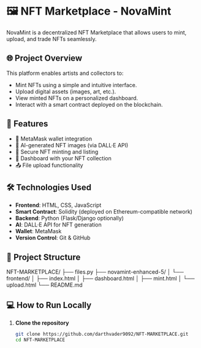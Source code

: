 # 🖼️ NFT Marketplace - NovaMint

NovaMint is a decentralized NFT Marketplace that allows users to mint, upload, and trade NFTs seamlessly.

## 🌐 Project Overview

This platform enables artists and collectors to:
- Mint NFTs using a simple and intuitive interface.
- Upload digital assets (images, art, etc.).
- View minted NFTs on a personalized dashboard.
- Interact with a smart contract deployed on the blockchain.

## 🚀 Features

- 🔐 MetaMask wallet integration
- 🎨 AI-generated NFT images (via DALL·E API)
- 💼 Secure NFT minting and listing
- 🧾 Dashboard with your NFT collection
- 📤 File upload functionality

## 🛠️ Technologies Used

- **Frontend**: HTML, CSS, JavaScript
- **Smart Contract**: Solidity (deployed on Ethereum-compatible network)
- **Backend**: Python (Flask/Django optionally)
- **AI**: DALL·E API for NFT generation
- **Wallet**: MetaMask
- **Version Control**: Git & GitHub

## 📁 Project Structure

NFT-MARKETPLACE/
├── files.py
├── novamint-enhanced-5/
│ └── frontend/
│ ├── index.html
│ ├── dashboard.html
│ ├── mint.html
│ └── upload.html
└── README.md

## 💻 How to Run Locally

1. **Clone the repository**
   ```bash
   git clone https://github.com/darthvader9092/NFT-MARKETPLACE.git
   cd NFT-MARKETPLACE
